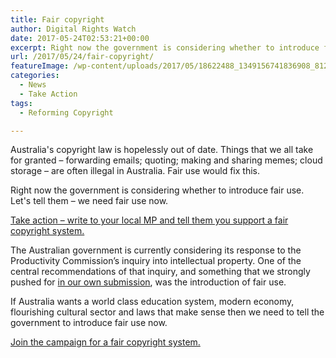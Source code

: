 ```yaml
---
title: Fair copyright
author: Digital Rights Watch
date: 2017-05-24T02:53:21+00:00
excerpt: Right now the government is considering whether to introduce fair use. Let's tell them – we need fair use now.
url: /2017/05/24/fair-copyright/
featureImage: /wp-content/uploads/2017/05/18622488_1349156741836908_8126302163115749940_n.png
categories:
  - News
  - Take Action
tags:
  - Reforming Copyright

---
```

Australia's copyright law is hopelessly out of date. Things that we all take for granted – forwarding emails; quoting; making and sharing memes; cloud storage – are often illegal in Australia. Fair use would fix this.

Right now the government is considering whether to introduce fair use. Let's tell them – we need fair use now.

[Take action &#8211; write to your local MP and tell them you support a fair copyright system.][1]

The Australian government is currently considering its response to the Productivity Commission&#8217;s inquiry into intellectual property. One of the central recommendations of that inquiry, and something that we strongly pushed for [in our own submission][2], was the introduction of fair use.

If Australia wants a world class education system, modern economy, flourishing cultural sector and laws that make sense then we need to tell the government to introduce fair use now.

[Join the campaign for a fair copyright system.][1]

 [1]: https://www.faircopyright.org.au/take-action
 [2]: http://digitalrightswatch.org.au/2016/06/08/254/
